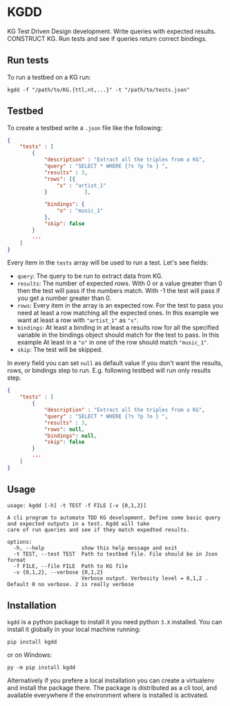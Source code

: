 # KGDD 

KG Test Driven Design development. Write queries with expected results. CONSTRUCT KG. Run tests and see if queries return correct bindings.


## Run tests

To run a testbed on a KG run:

`kgdd -f "/path/to/KG.{ttl,nt,...}" -t "/path/to/tests.json"`

## Testbed 

To create a testbed write a `.json` file like the following:

```json
{
    "tests" : [
        {
            "description" : "Extract all the triples from a KG",
            "query" : "SELECT * WHERE {?s ?p ?o } ",
            "results" : 3,
            "rows": [{
                "s" : "artist_1"
            }            ],

            "bindings": {
                "o" : "music_1"
            },
            "skip": false
        }
        ...
    ]
}
```

Every item in the `tests` array will be used to run a test. Let's see fields:

- `query`: The query to be run to extract data from KG.
- `results`: The number of expected rows. With 0 or a value greater than 0 then the test will pass if the numbers match. With -1 the  test will pass if you get a number greater than 0.
- `rows`: Every item in the array is an expected row. For the test to pass you need at least a row matching all the expected ones. In this example we want at least a row with `"artist_1"` as `"s"`.
- `bindings`: At least a binding in at least a results row for all the specified variable in the bindings object should match for the test to pass. In this example At least in a `"o"` in one of the row should match `"music_1"`.
- `skip`: The test will be skipped.

In every field you can set `null` as default value if you don't want the results, rows, or bindings step to run.
E.g. following testbed will run only results step.

```json
{
    "tests" : [
        {
            "description" : "Extract all the triples from a KG",
            "query" : "SELECT * WHERE {?s ?p ?o } ",
            "results" : 3,
            "rows": null,
            "bindings": null,
            "skip": false
        }
        ...
    ]
}
```

## Usage

```
usage: kgdd [-h] -t TEST -f FILE [-v {0,1,2}]

A cli program to automate TDD KG development. Define some basic query and expected outputs in a test. Kgdd will take
care of run queries and see if they match expedted results.

options:
  -h, --help            show this help message and exit
  -t TEST, --test TEST  Path to testbed file. File should be in Json format
  -f FILE, --file FILE  Path to KG file
  -v {0,1,2}, --verbose {0,1,2}
                        Verbose output. Verbosity level = 0,1,2 . Default 0 no verbose. 2 is really verbose
```

## Installation

`kgdd` is a python package to install it you need python `3.X` installed. You can install it globally in your local machine running:

```
pip install kgdd
```

or on Windows:

```
py -m pip install kgdd
```

Alternatively if you prefere a local installation you can create a virtualenv and install the package there.
The package is distributed as a cli tool, and available everywhere if the environment where is installed is activated. 